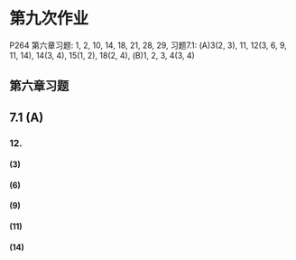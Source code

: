 # 第九次作业

P264 第六章习题: 1, 2, 10, 14, 18, 21, 28, 29, 习题7.1: (A)3(2, 3), 11, 12(3, 6, 9, 11, 14), 14(3, 4), 15(1, 2), 18(2, 4), (B)1, 2, 3, 4(3, 4)

## 第六章习题

<!-- ### 1.

#### (1) 答案为 (A)

![](images/2021-05-30-14-25-41.png)

其中 $D_1=S_1$, 由对称性可知

$\displaystyle \iint_{S_1}xy\mathrm{d}x\mathrm{d}y+\iint_{S_2}xy\mathrm{d}x\mathrm{d}y=0, \iint_{S_3}xy\mathrm{d}x\mathrm{d}y+\iint_{S_4}xy\mathrm{d}x\mathrm{d}y=0,$
$\displaystyle \iint_{S_1}\cos x\sin y\mathrm{d}x\mathrm{d}y=\iint_{S_2}\cos x \sin y\mathrm{d}x\mathrm{d}y, \iint_{S_3}\cos x \sin y\mathrm{d}x\mathrm{d}y+\iint_{S_4}\cos x \sin y\mathrm{d}x\mathrm{d}y=0$

所以有 $\displaystyle \iint_{(D)}(xy+\cos x \sin y)\mathrm{d}x\mathrm{d}y=2\iint_{(D_1)}\cos x\sin y\mathrm{d}x\mathrm{d}y$

#### (2) 答案为 (B)

$\because \displaystyle F(t)=\int_{1}^{t}\mathrm{d}y\int_{y}^{t}f(x)\mathrm{d}x$

$
\begin{aligned}
\therefore F'(t)
&=(\int_{1}^{t}\mathrm{d}y\int_{y}^{t}f(x)\mathrm{d}x)' \\
&=(\int_{1}^{t}(\int_{y}^{t}f(x)\mathrm{d}x)\mathrm{d}y)' \\
&=\int_{1}^{t}(\int_{y}^{t}f(x)\mathrm{d}x)'\mathrm{d}y+\int_{t}^{t}f(x)\mathrm{d}x-0 \\
&=\int_{1}^{t}f(t)\mathrm{d}y \\
&=(t-1)f(t)
\end{aligned}
$

$\therefore F'(2)=f(2)$

#### (3) 答案为 (D)

![](images/2021-05-30-16-02-33.png)

$\because \displaystyle \int_{0}^{1}\mathrm{d}x\int_{x}^{1}f(x)f(y)\mathrm{d}y=\int_{0}^{1}\mathrm{d}y\int_{y}^{1}f(x)f(y)\mathrm{d}x$

$\therefore \displaystyle \int_{0}^{1}\mathrm{d}x\int_{x}^{1}f(x)f(y)\mathrm{d}y=\frac{1}{2}\int_{0}^{1}\mathrm{d}x\int_{0}^{1}f(x)f(y)\mathrm{d}y=\frac{1}{2}(\int_{0}^{1}f(x)\mathrm{d}x)^{2}=\frac{1}{2}A^{2}$

#### (4) 答案为 (C)

因为对 $\Omega_1, \Omega_2$ 均有 $z>0$, 不会因为奇函数的积分特性被消去.

且由对称性可知,

$\displaystyle \iiint_{(\Omega_1)}z\mathrm{d}V=4\iiint_{\Omega_2}z\mathrm{d}V$

#### (5) 答案为 (A)

$\displaystyle \Omega: (x+1)^{2}+(y-1)^{2}+z^{2}\leqslant 2$

进行换元 $\begin{cases} x=\rho\sin\varphi\cos\theta-1 \\ y=\rho\sin\varphi\sin\theta+1 \\ z=\rho\cos\varphi \end{cases}$

则有 $J=\rho^{2}\sin\varphi$, 其中 $0\leqslant \varphi\leqslant \pi, 0\leqslant \theta\leqslant 2\pi$

$
\begin{aligned}
&\therefore \iiint_{\Omega}(x+y+z)\mathrm{d}V \\
&=\int_{0}^{2\pi}\mathrm{d}\theta\int_{0}^{\pi}\mathrm{d}\varphi \int_{0}^{\sqrt{2}}(\rho\sin\varphi\cos\theta+\rho\sin\varphi\sin\theta+\rho\cos\varphi)\rho^{2}\sin\varphi\mathrm{d}\rho \\
&=\int_{0}^{2\pi}\frac{\sqrt{2} \pi \sin{\left(\theta + \frac{\pi}{4} \right)}}{2}\mathrm{d}\theta \\
&=0 \\
\end{aligned}
$

#### (6) 答案为 (C)

因为对于 $S, S_1$ 均有 $z>0$, 根据对称性以及恒正性我们可知

$\displaystyle \iint_{(S)}z\mathrm{d}S=4\iint_{(S_1)}z\mathrm{d}S$

#### (7) 答案为 (B)

![](images/2021-05-30-16-28-50.png)

$\displaystyle 2xy=1 \Rightarrow 2r^{2}\cos\theta\sin\theta=1 \Rightarrow r=\sqrt{\frac{1}{\sin 2\theta}}$

$\displaystyle 4xy=1 \Rightarrow 4r^{2}\cos\theta\sin\theta=1 \Rightarrow r=\sqrt{\frac{1}{2\sin 2\theta}}$

$\displaystyle y=x \Rightarrow \sin\theta=\cos\theta \Rightarrow \theta=\frac{\pi}{4}$

$\displaystyle y=\sqrt{3}x \Rightarrow \sin\theta=\sqrt{3}\cos\theta \Rightarrow \theta=\frac{\pi}{3}$

$\therefore \displaystyle \iint_{D}f(x,y)\mathrm{d}x\mathrm{d}y=\int_{\frac{\pi}{4}}^{\frac{\pi}{3}}\mathrm{d}\theta\int_{\sqrt{\frac{1}{2\sin 2\theta}}}^{\sqrt{\frac{1}{\sin 2\theta}}}f(r\cos\theta, r\sin\theta)r\mathrm{d}r$


### 2.

![](images/2021-05-30-16-39-53.png)

$
\begin{aligned}
&\quad\ \int_{1}^{2}\mathrm{d}x\int_{\sqrt{x}}^{x}\sin\frac{\pi x}{2y}+\int_{2}^{4}\mathrm{d}x \int_{\sqrt{x}}^{2}\sin \frac{\pi x}{2y}\mathrm{d}y \\
&=\int_{1}^{2}\mathrm{d}y \int_{y}^{y^{2}}\sin \frac{\pi x}{2y} \mathrm{d}x \\
&=\int_{1}^{2}(-\frac{2y}{\pi}\cos{\frac{\pi y}{2}})\mathrm{d}y  \\
&=-\frac{4}{\pi^{2}}\int_{1}^{2}y\mathrm{d}\sin{\frac{\pi y}{2}}  \\
&=-\frac{4}{\pi^{2}}(y\sin{\frac{\pi y}{2}}|_{1}^{2}-\int_{1}^{2}\sin{\frac{\pi y}{2}}\mathrm{d}y) \\
&=-\frac{4}{\pi^{2}}(-1-\frac{2}{\pi}\int_{\frac{\pi}{2}}^{\pi}\sin t\mathrm{d}t) \\
&=\frac{4}{\pi^{2}}+\frac{8}{\pi^{3}} \\
\end{aligned}
$ -->


<!-- ### 10.

#### (1)

对 $\Omega(t)$ 进行球面坐标变换 $\begin{cases} x=\rho\sin\varphi\cos\theta \\ y=\rho\sin\varphi\sin\theta \\ z=\rho\cos\varphi \end{cases}$, 则有 $\Omega(t): 0\leqslant \rho\leqslant t, J=\rho^{2}\sin\varphi$

则 $\displaystyle \iiint_{\Omega(t)}f(x^{2}+y^{2}+z^{2})\mathrm{d}V=\int_{0}^{2\pi}\mathrm{d}\theta\int_{0}^{\pi}\mathrm{d}\varphi \int_{0}^{t}f(\rho^{2})\rho^{2}\sin\varphi\mathrm{d}\rho=4\pi \int_{0}^{t}f(\rho^{2})\rho^{2}\mathrm{d}\rho$

对 $D(t)$ 极坐标变换 $\begin{cases} x=\rho\cos\theta \\ y=\rho\sin\theta \end{cases}$, 则有 $D(t): 0\leqslant \rho\leqslant t, J=\rho$

则 $\displaystyle \iint_{D(t)}f(x^{2}+y^{2})\mathrm{d}\sigma=\int_{0}^{2\pi}\mathrm{d}\theta\int_{0}^{t}f(\rho^{2})\rho\mathrm{d}\rho=2\pi \int_{0}^{t}f(\rho^{2})\rho\mathrm{d}\rho$

当 $t>0$ 时, 我们有 $f(t^{2})>0$, $\displaystyle \int_{0}^{t}f(\rho^{2})\rho\mathrm{d}\rho>0$

$\therefore \displaystyle F(t)=\frac{\displaystyle 4\pi \int_{0}^{t}f(\rho^{2})\rho^{2}\mathrm{d}\rho}{\displaystyle 2\pi \int_{0}^{t}f(\rho^{2})\rho\mathrm{d}\rho}=\frac{\displaystyle 2\int_{0}^{t}f(\rho^{2})\rho^{2}\mathrm{d}\rho}{\displaystyle \int_{0}^{t}f(\rho^{2})\rho\mathrm{d}\rho}$

$
\begin{aligned}
\therefore F'(t)
&=\frac{\displaystyle 2f(t^{2})t^{2}\left( \int_{0}^{t}f(\rho^{2})\rho\mathrm{d}\rho \right)-2f(t^{2})t\left( \int_{0}^{t}f(\rho^{2})\rho^{2}\mathrm{d}\rho \right)  }{\displaystyle \left( \int_{0}^{t}f(\rho^{2})\rho\mathrm{d}\rho \right)^{2} } \\
&=\frac{\displaystyle 2f(t^{2})t\int_{0}^{t}f(\rho^{2})\rho(t-\rho)\mathrm{d}\rho}{\displaystyle \left( \int_{0}^{t}f(\rho^{2})\rho\mathrm{d}\rho \right)^{2} } \\
&>0 \\
\end{aligned}
$

所以 $F(t)$ 在 $(0,+\infty)$ 内单调递增.

#### (2)

$\because \displaystyle \int_{-t}^{t}f(x^{2})\mathrm{d}x=2\int_{0}^{t}f(\rho^{2})\mathrm{d}\rho$

$\therefore \displaystyle \frac{2}{\pi}G(t)=\frac{2}{\pi}\cdot \frac{\displaystyle 2\pi \int_{0}^{t}f(\rho^{2})\rho\mathrm{d}\rho}{\displaystyle 2\int_{0}^{t}f(\rho^{2})\mathrm{d}\rho}=\frac{\displaystyle 2\int_{0}^{t}f(\rho^{2})\rho\mathrm{d}\rho}{\displaystyle \int_{0}^{t}f(\rho^{2})\mathrm{d}\rho}$

要证 $\displaystyle F(t)>\frac{2}{\pi}G(t)$

即证 $\displaystyle \frac{\displaystyle 2\int_{0}^{t}f(\rho^{2})\rho^{2}\mathrm{d}\rho}{\displaystyle \int_{0}^{t}f(\rho^{2})\rho\mathrm{d}\rho}>\frac{\displaystyle 2\int_{0}^{t}f(\rho^{2})\rho\mathrm{d}\rho}{\displaystyle \int_{0}^{t}f(\rho^{2})\mathrm{d}\rho}$

即证 $\displaystyle H(t)=\left( \int_{0}^{t}f(\rho^{2})\rho^{2}\mathrm{d}\rho \right) \left( \int_{0}^{t}f(\rho^{2})\mathrm{d}\rho \right) -\left( \int_{0}^{t}f(\rho^{2})\rho\mathrm{d}\rho \right)^{2}>0$

$
\begin{aligned}
\because H'(t)
&=f(t^{2})t^{2}\int_{0}^{t}f(\rho^{2})\mathrm{d}\rho+f(t^{2})\int_{0}^{t}f(\rho^{2})\rho^{2}\mathrm{d}\rho-2f(t^{2})t\int_{0}^{t}f(\rho^{2})\rho\mathrm{d}\rho  \\
&=f(t^{2})\int_{0}^{t}f(\rho^{2})(t^{2}+\rho^{2}-2t\rho)\mathrm{d}\rho  \\
&=f(t^{2})\int_{0}^{t}f(\rho^{2})(t-\rho)^{2}\mathrm{d}\rho  \\
&>0 \\
\end{aligned}
$

$\therefore H(t)$ 是单调递增的, 对于 $t>0$, 满足 $H(t)>H(0)=0$

$\therefore\displaystyle F(t)>\frac{2}{\pi}G(t)$ 成立. -->

<!-- ### 14.

$\because \displaystyle L: \frac{x^{2}}{4}+\frac{y^{2}}{3}=1 \Rightarrow 3x^{2}+4y^{2}=12$

$
\begin{aligned}
&\therefore\ \oint_{(L)}(2xy+3x^{2}+4y^{2})\mathrm{d}s \\
&=\oint_{(L)}(2xy+12)\mathrm{d}s \\
&=\oint_{(L)}2xy\mathrm{d}s+12\oint_{(L)}\mathrm{d}s \\
&=0+12a \\
&=12a \\
\end{aligned}
$


### 18.

当 $L$ 不包围点 $(0,0)$ 时,

使用 Green 公式:

$\displaystyle I=\oint_{L} \frac{x\mathrm{d}y-y\mathrm{d}x}{4x^{2}+y^{2}}=\iint_{L-\Gamma}\frac{(4x^{2}+y^{2})-x\cdot 8x+(4x^{2}+y^{2})-y\cdot 2y}{(4x^{2}+y^{2})^{2}}\mathrm{d}x\mathrm{d}y=0$

当 $L$ 包围点 $(0,0)$ 时,

令 $\Gamma: 4x^{2}+y^{2}=\delta^{2}$, 沿正向. 并作 $\begin{cases} x=\frac{1}{2}\delta\cos\theta \\ y=\delta\sin\theta \end{cases}$, 则有 $L-\Gamma$ 不包围点 $(0,0)$


$
\begin{aligned}
I
&=\oint_{L} \frac{x\mathrm{d}y-y\mathrm{d}x}{4x^{2}+y^{2}} \\
&=\oint_{L-\Gamma}\frac{x\mathrm{d}y-y\mathrm{d}x}{4x^{2}+y^{2}}+\oint_{\Gamma}\frac{x\mathrm{d}y-y\mathrm{d}x}{4x^{2}+y^{2}} \\
&=0+\oint_{\Gamma}\frac{\frac{1}{2}\delta\cos\theta\mathrm{d}\sin\theta-\delta\sin\theta\mathrm{d}\frac{1}{2}\cos\theta}{\delta^{2}} \\
&=\pi \\
\end{aligned}
$ -->


<!-- ### 21.

令 $\Gamma: x=0$, 从 $(0, -R)$ 到 $(0, R)$, 使用 Green 公式

$
\begin{aligned}
&\quad\ \int_{L}\frac{y^{2}}{\sqrt{a^{2}+x^{2}}}\mathrm{d}x+(ax+2y\ln(x+\sqrt{a^{2}+x^{2}}))\mathrm{d}y \\
&=\oint_{L+\Gamma}\frac{y^{2}}{\sqrt{a^{2}+x^{2}}}\mathrm{d}x+(ax+2y\ln(x+\sqrt{a^{2}+x^{2}}))\mathrm{d}y-\int_{-R}^{R}2y\ln a\mathrm{d}y \\
&=\iint_{L+\Gamma}\left(-\frac{2y}{\sqrt{a^{2}+x^{2}}}+a+\frac{2y}{\sqrt{a^{2}+x^{2}}}\right)\mathrm{d}x\mathrm{d}y \\
&=a\iint_{L+\Gamma}\mathrm{d}x\mathrm{d}y \\
&=\frac{1}{2}a\pi R^{2} \\
\end{aligned}
$ -->


<!-- ### 28.

$\because z=1-x^{2}-y^{2}$

$\therefore  \displaystyle \frac{\partial (y,z)}{\partial (x,y)}=\begin{vmatrix} 0 &1 \\ -2x &-2y \\\end{vmatrix}=2x, \frac{\partial (z,x)}{\partial (x,y)}=\begin{vmatrix} -2x &-2y \\ 1 &0 \\\end{vmatrix}=2y, \frac{\partial (x,y)}{\partial (x,y)}=1$

$
\begin{aligned}
\therefore I&=\iint_{\Sigma}2x^{3}\mathrm{d}y\land \mathrm{d}z+2y^{3}\mathrm{d}z\land x+3(z^{2}-1)\mathrm{d}x\land \mathrm{d}y \\
&=\iint_{S}(2x^{3}\cdot 2x+2y^{3}\cdot 2y+3((1-x^{2}-y^{2})^{2}-1))\mathrm{d}x\land \mathrm{d}y \\
&=\int_{0}^{2\pi}\mathrm{d}\theta\int_{0}^{1}(4\rho^{4}(\cos^{4}\theta+\sin^{4}\theta)+3(-2\rho^{2}+\rho^{4}))\rho\mathrm{d}\rho \\
&=\int_{0}^{2\pi}\mathrm{d}\theta\int_{0}^{1}(2t^{2}(\cos^{4}\theta+\sin^{4}\theta)+\frac{3}{2}(-2t+t^{2}))\mathrm{d}t \\
&=\int_{0}^{2\pi}(\frac{2}{3}(\cos^{4}\theta+\sin^{4}\theta)-1)\mathrm{d}\theta \\
&=-\pi \\
\end{aligned}
$ -->

<!-- ### 29.

由 Stokes 公式可知

$\because z=2-x-y$

$\therefore  \displaystyle \frac{\partial (y,z)}{\partial (x,y)}=\begin{vmatrix} 0 &1 \\ -1 &-1 \\\end{vmatrix}=1, \frac{\partial (z,x)}{\partial (x,y)}=\begin{vmatrix} -1 &-1 \\ 1 &0 \\\end{vmatrix}=1, \frac{\partial (x,y)}{\partial (x,y)}=1$

$
\begin{aligned}
&\quad\ \oint_{(L)}(y^{2}-z^{2})\mathrm{d}x+(2z^{2}-x^{2})\mathrm{d}y+(3x^{2}-y^{2})\mathrm{d}z \\
&=\iint_{\Sigma}(-2y-4z)\mathrm{d}y\land \mathrm{d}z+(-2z-6x)\mathrm{d}z\land \mathrm{d}x+(-2x-2y)\mathrm{d}x\land \mathrm{d}y \\
&=\iint_{\Sigma}(-2y-4z-2z-6x-2x-2y)\mathrm{d}x\land \mathrm{d}y \\
&=\iint_{\Sigma}(-8x-4y-6(2-x-y))\mathrm{d}x\land \mathrm{d}y \\
&=\int_{-1}^{0}\mathrm{d}x\int_{-x-1}^{x+1}(-2x + 2y - 12)\mathrm{d}y+\int_{0}^{1}\mathrm{d}x\int_{x-1}^{-x+1}(-2x + 2y - 12)\mathrm{d}y \\
&=\int_{-1}^{0}- 4 \left(x + 1\right) \left(x + 6\right)\mathrm{d}x+\int_{0}^{1}4 \left(x - 1\right) \left(x + 6\right)\mathrm{d}x \\
&=-24 \\
\end{aligned}
$ -->


## 7.1 (A)

<!-- ### 3.

#### (2)

因为级数的部分和数列为

$
\begin{aligned}
S_{n}&=\frac{1}{4\cdot 7}+\frac{1}{7\cdot 10}+\cdots +\frac{1}{(3n+1)(3n+4)} \\
&=\frac{1}{3\cdot 4}-\frac{1}{3\cdot 7}+\frac{1}{3\cdot 7}-\frac{1}{3\cdot 10}+\cdots +\frac{1}{3(3n+1)}-\frac{1}{3(3n+4)} \\
&=\frac{1}{12}-\frac{1}{3(3n+4)} \\
\end{aligned}
$

$\displaystyle \lim_{n \to \infty} S_{n}=\frac{1}{12}$

所以该级数收敛, 且其和为 $\displaystyle \frac{1}{12}$

#### (3)

因为级数的部分和数列为

$
\begin{aligned}
S_{n}
&=(\sqrt{3}-2\sqrt{2}+\sqrt{1})+(\sqrt{4}-2\sqrt{3}+\sqrt{2})+\cdots +(\sqrt{n+2}-2\sqrt{n+1}+\sqrt{n}) \\
&=-\sqrt{2}+\sqrt{1}+\sqrt{n+2}-\sqrt{n+1} \\
&=1-\sqrt{2}+\sqrt{n+2}-\sqrt{n+1} \\
&=1-\sqrt{2}+\frac{(n+2)-(n+1)}{\sqrt{n+2}+\sqrt{n+1}} \\
&=1-\sqrt{2}+\frac{1}{\sqrt{n+2}+\sqrt{n+1}} \\
\end{aligned}
$

$\displaystyle \lim_{n \to \infty} S_{n}=1-\sqrt{2}$

所以该级数收敛, 且其和为 $\displaystyle 1-\sqrt{2}$


### 11.

#### (1)

**不正确.**

令 $\displaystyle a_{n}=-1, b_{n}=\frac{1}{n(n+1)}$

其中 $\displaystyle \lim_{n \to \infty} S_{bn}=\lim_{n \to \infty} (1-\frac{1}{2}+\frac{1}{2}-\frac{1}{3}+\cdots +\frac{1}{n}-\frac{1}{n+1})=\lim_{n \to \infty} (1-\frac{1}{n+1})=1$

即满足 $\displaystyle \sum_{n=1}^{\infty} b_{n}$ 是收敛的. 并且有 $\displaystyle a_{n}=-1\leqslant b_{n}=\frac{1}{n(n+1)}$

但是 $\displaystyle \lim_{n \to \infty} S_{an}=1+1+\cdots +1=n\to -\infty$, 是发散的

所以该命题不正确.

#### (2)

对于 $\displaystyle a_{n}=\frac{(-1)^{n}}{\sqrt{n}}, b_{n}=\frac{(-1)^{n}}{\sqrt{n}}+\frac{1}{n}$

易知 $\displaystyle \sum_{n=1}^{\infty} a_n$ 是交错级数, 所以收敛. 

并且满足 $\displaystyle \lim_{n \to \infty} \frac{b_{n}}{a_{n}}=\lim_{n \to \infty} \frac{\displaystyle \frac{(-1)^{n}}{\sqrt{n}}+\frac{1}{n}}{\displaystyle \frac{(-1)^{n}}{\sqrt{n}}}=\lim_{n \to \infty} \left(1+\frac{1}{(-1)^{n}\sqrt{n}}\right)=1$

假设 $\displaystyle \sum_{n=1}^{\infty} b_{n}=\sum_{n=1}^{\infty} \left( \frac{(-1)^{n}}{\sqrt{n}}+\frac{1}{n}\right)$ 收敛.

则 $\displaystyle \sum_{n=1}^{\infty} b_{n}=\sum_{n=1}^{\infty}\frac{(-1)^{n}}{\sqrt{n}}+\sum_{n=1}^{\infty}\frac{1}{n}$, 即后面两个收敛数列的和.

但是这里仅有 $\displaystyle \sum_{n=1}^{\infty} \frac{(-1)^{n}}{\sqrt{n}}$ 是收敛的, 而 $\displaystyle \sum_{n=1}^{\infty} \frac{1}{n}$ 是发散的.

所以假设不成立, $\displaystyle \sum_{n=1}^{\infty} b_{n}$ 只能是发散的.

所以该命题不正确.

#### (3)

令 $\displaystyle a_{n}=\frac{1}{n(n+1)}$, 易知 $\displaystyle \sum_{n=1}^{\infty} a_n=1$ 收敛.

此时有 $\displaystyle \lim_{n \to \infty} \frac{a_{n+1}}{a_{n}}=\lim_{n \to \infty}\frac{n(n+1)}{(n+1)(n+2)}=\lim_{n \to \infty} \frac{n}{n+2}=1$

不满足 $\displaystyle \lim_{n \to \infty}\frac{a_{n+1}}{a_{n}}=\lambda<1$

所以该命题不正确.

#### (4)

**不正确.**

对于调和数列 $\displaystyle \sum_{n=1}^{\infty} \frac{1}{n}=1+\frac{1}{2}+\cdots$, 其中 $\displaystyle a_{n}=\frac{1}{n}\to 0\ (n\to\infty)$

$
\begin{aligned}
\sum_{n=1}^{\infty} \frac{1}{n}
&=1+\frac{1}{2}+(\frac{1}{3}+\frac{1}{4})+(\frac{1}{5}+\frac{1}{6}+\frac{1}{7}+\frac{1}{8})+\cdots \\
&>1+\frac{1}{2}+(\frac{1}{4}+\frac{1}{4})+(\frac{1}{8}+\frac{1}{8}+\frac{1}{8}+\frac{1}{8})+\cdots \\
&=1+\frac{1}{2}+\frac{1}{2}+\cdots \\
&=1+\frac{1}{2}k \to \infty
\end{aligned}
$

是发散的.

所以该命题不正确.

#### (5)

**不正确.**

调和数列 $\displaystyle \sum_{n=1}^{\infty} \frac{1}{n}=1+\frac{1}{2}+\cdots$ 是发散的, 其中 $\displaystyle a_{n}=\frac{1}{n}\to 0\ (n\to\infty)$

但是对于 $\displaystyle b_{n}=a_{n}^{2}=\frac{1}{n^{2}}$

使用 Cauchy 收敛准则:

对于 $\displaystyle \sum_{n=1}^{\infty} \frac{1}{n^{2}}, \forall \varepsilon>0, \exists N, n>N$ 时, 对 $\forall p \in \mathbb{N}$

$
\begin{aligned}
&\quad\ |a_{n}+a_{n+1}+\cdots +a_{n+p}| \\
&=\frac{1}{n^{2}}+\frac{1}{(n+1)^{2}}+\cdots +\frac{1}{(n+p)^{2}} \\
&< \frac{1}{(n-1)n}+\frac{1}{n(n+1)}+\cdots +\frac{1}{(n+p-1)(n+p)} \\
&=\frac{1}{n-1}-\frac{1}{n+p} \\
&< \frac{1}{n-1} \\
&< \varepsilon
\end{aligned}
$

因此 $\displaystyle \sum_{n=1}^{\infty} \frac{1}{n^{2}}=1+\frac{1}{2^{2}}+\cdots$ 是收敛的.

所以该命题不正确.

#### (6)

$\because \displaystyle \sum_{n=1}^{\infty} a_n^{2}$ 是收敛的.

由阶估法可知

令 $\displaystyle \lim_{n \to \infty} n^{p}a_{n}^{2}=\lambda, 0<\lambda<+\infty$, 则有 $p>1$.

$\because \displaystyle \lim_{n \to \infty}n^{p}a_{n}^{2}=(\lim_{n \to \infty}n^{\frac{p}{2}}|a_{n}|)^{2}=\lambda$

$\therefore \displaystyle \lim_{n \to \infty}n^{\frac{p}{2}}|a_{n}|=\lim_{n \to \infty}n^{\frac{p}{2}+1}\frac{|a_{n}|}{n}=\sqrt{\lambda}$

由阶估法可知

$\because \displaystyle \frac{p}{2}+1>\frac{1}{2}+1>1$

$\therefore \displaystyle \sum_{n=1}^{\infty} \frac{|a_n|}{n}$ 收敛

由绝对收敛可以推出收敛可知

$\therefore \displaystyle \sum_{n=1}^{\infty} \frac{a_n}{n}$ 收敛 -->

### 12.

#### (3)



#### (6)

#### (9)

#### (11)

#### (14)